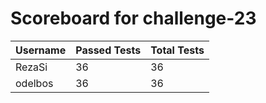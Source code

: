# Scoreboard for challenge-23
| Username   | Passed Tests | Total Tests |
|------------|--------------|-------------|
| RezaSi | 36 | 36 |
| odelbos | 36 | 36 |
